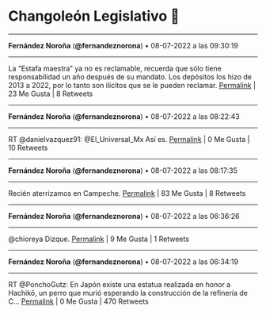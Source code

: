 # Changoleón Legislativo 🙈
*****
**Fernández Noroña** (**@fernandeznorona**) • 08-07-2022 a las 09:30:19
*****
La “Estafa maestra” ya no es reclamable, recuerda que sólo tiene responsabilidad un año después de su mandato. Los depósitos los hizo de 2013 a 2022, por lo tanto son ilícitos que se le pueden reclamar.
[Permalink](https://twitter.com/fernandeznorona/status/1545460282776080385) | 23 Me Gusta | 8 Retweets
*****
**Fernández Noroña** (**@fernandeznorona**) • 08-07-2022 a las 08:22:43
*****
RT @danielvazquez91: @El_Universal_Mx Así es.
[Permalink](https://twitter.com/fernandeznorona/status/1545443272729976832) | 0 Me Gusta | 10 Retweets
*****
**Fernández Noroña** (**@fernandeznorona**) • 08-07-2022 a las 08:17:35
*****
Recién aterrizamos en Campeche.
[Permalink](https://twitter.com/fernandeznorona/status/1545441977755385857) | 83 Me Gusta | 8 Retweets
*****
**Fernández Noroña** (**@fernandeznorona**) • 08-07-2022 a las 06:36:26
*****
@chioreya Dizque.
[Permalink](https://twitter.com/fernandeznorona/status/1545416523073966082) | 9 Me Gusta | 1 Retweets
*****
**Fernández Noroña** (**@fernandeznorona**) • 08-07-2022 a las 06:34:19
*****
RT @PonchoGutz: En Japón existe una estatua realizada en honor a Hachikō, un perro que murió esperando la construcción de la refinería de C…
[Permalink](https://twitter.com/fernandeznorona/status/1545415990758219776) | 0 Me Gusta | 470 Retweets